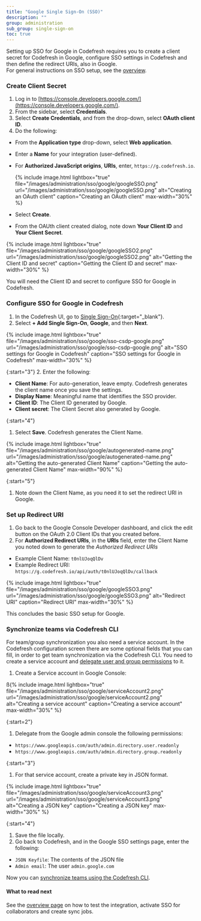```yaml
---
title: "Google Single Sign-On (SSO)"
description: ""
group: administration
sub_group: single-sign-on
toc: true
---
```


Setting up SSO for Google in Codefresh requires you to create a client secret for Codefresh in Google, configure SSO settings in Codefresh and then define the redirect URIs, also in Google.  
For general instructions on SSO setup, see the [overview]({{site.baseurl}}/docs/administration/single-sign-on/sso-setup-oauth2/).


### Create Client Secret

1. Log in to [https://console.developers.google.com/](https://console.developers.google.com/).
1. From the sidebar, select **Credentials**.
1. Select **Create Credentials**, and from the drop-down, select **OAuth client ID**.
1. Do the following:
  * From the **Application type** drop-down, select **Web application**. 
  * Enter a **Name** for your integration (user-defined).  
  * For **Authorized JavaScript origins**, **URIs**, enter, `https://g.codefresh.io`.   
    
    {% include image.html 
       lightbox="true" 
       file="/images/administration/sso/google/googleSSO.png" 
       url="/images/administration/sso/google/googleSSO.png"
       alt="Creating an OAuth client"
       caption="Creating an OAuth client"
       max-width="30%"
       %}

  * Select **Create**. 
  * From the OAUth client created dialog, note down **Your Client ID** and **Your Client Secret**. 

   {% include image.html 
       lightbox="true" 
       file="/images/administration/sso/google/googleSSO2.png" 
       url="/images/administration/sso/google/googleSSO2.png"
       alt="Getting the Client ID and secret"
       caption="Getting the Client ID and secret"
       max-width="30%"
       %}

You will need the Client ID and secret to configure SSO for Google in Codefresh.


### Configure SSO for Google in Codefresh

1. In the Codefresh UI, go to [Single Sign-On](https://g.codefresh.io/2.0/account-settings/single-sign-on){:target="\_blank"}.
1. Select **+ Add Single Sign-On**, **Google**, and then **Next**.


 {% include image.html 
 lightbox="true" 
 file="/images/administration/sso/google/sso-csdp-google.png" 
  url="/images/administration/sso/google/sso-csdp-google.png"
  alt="SSO settings for Google in Codefresh"
  caption="SSO settings for Google in Codefresh"
  max-width="30%"
  %}

{:start="3"}
2. Enter the following: 
  * **Client Name**: For auto-generation, leave empty. Codefresh generates the client name once you save the settings.  
  * **Display Name**: Meaningful name that identifies the SSO provider.
  * **Client ID**: The Client ID generated by Google.  
  * **Client secret**: The Client Secret also generated by Google. 
    
{:start="4"}
1. Select **Save**. Codefresh generates the Client Name. 

  {% include image.html 
  lightbox="true" 
  file="/images/administration/sso/google/autogenerated-name.png" 
  url="/images/administration/sso/google/autogenerated-name.png"
  alt="Getting the auto-generated Client Name"
  caption="Getting the auto-generated Client Name"
  max-width="90%"
  %}

{:start="5"}
1. Note down the Client Name, as you need it to set the redirect URI in Google.

### Set up Redirect URI
1. Go back to the Google Console Developer dashboard, and click the edit button on the OAuth 2.0 Client IDs that you created before.
1. For **Authorized Redirect URIs**, in the **URIs** field, enter the Client Name you noted down to generate the *Authorized Redirect URIs*
  * Example Client Name: `t0nlUJoqQlDv`
  * Example Redirect URI: `https://g.codefresh.io/api/auth/t0nlUJoqQlDv/callback`
  
   {% include image.html 
  lightbox="true" 
  file="/images/administration/sso/google/googleSSO3.png" 
  url="/images/administration/sso/google/googleSSO3.png"
  alt="Redirect URI"
  caption="Redirect URI"
  max-width="30%"
  %}

This concludes the basic SSO setup for Google. 

### Synchronize teams via Codefresh CLI

For team/group synchronization you also need a service account. 
In the Codefresh configuration screen there are some optional fields that you can fill, in order to 
get team synchronization via the Codefresh CLI. You need to create a service account and [delegate user and group permissions](https://developers.google.com/admin-sdk/directory/v1/guides/delegation) to it.

1. Create a Service account in Google Console:

 ß{% include image.html 
  lightbox="true" 
  file="/images/administration/sso/google/serviceAccount2.png" 
  url="/images/administration/sso/google/serviceAccount2.png"
  alt="Creating a service account"
  caption="Creating a service account"
  max-width="30%"
  %}

{:start=2"}
1. Delegate from the Google admin console the following permissions:
  * `https://www.googleapis.com/auth/admin.directory.user.readonly`
  * `https://www.googleapis.com/auth/admin.directory.group.readonly`

{:start="3"}
1. For that service account, create a private key in JSON format.
    
  {% include image.html 
     lightbox="true" 
     file="/images/administration/sso/google/serviceAccount3.png" 
     url="/images/administration/sso/google/serviceAccount3.png"
     alt="Creating a JSON key"
     caption="Creating a JSON key"
    max-width="30%"
  %}

{:start="4"}
1. Save the file locally.  
1. Go back to Codefresh, and in the Google SSO settings page, enter the following:
  * `JSON Keyfile`: The contents of the JSON file
  * `Admin email`: The user `admin.google.com`

Now you can [synchronize teams using the Codefresh CLI]({{site.baseurl}}/docs/administration/single-sign-on/sso-setup-oauth2/#syncing-of-teams-after-initial-sso-setup).

#### What to read next
See the [overview page]({{site.baseurl}}/docs/administration/single-sign-on/sso-setup-oauth2/#testing-your-identity-provider) on how to test the integration, activate SSO for collaborators and create sync jobs.